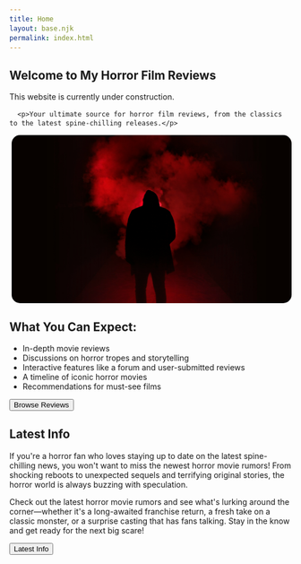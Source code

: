 ```yaml
---
title: Home 
layout: base.njk
permalink: index.html
---
```


<main> 
<div class="main-content-wrapper">





 <h2> Welcome to My Horror Film Reviews </h2>

<p> This website is currently under construction. </p>

      <p>Your ultimate source for horror film reviews, from the classics to the latest spine-chilling releases.</p>

   

<img src="images/clip1.jpg" alt="movie reel" style="width:500px; height:300px; display: block; margin-left: auto; border-radius: 15px">




 <section class="intro">
        <h2>What You Can Expect:</h2>
                <ul>
                    <li>In-depth movie reviews</li>
                    <li>Discussions on horror tropes and storytelling</li>
                    <li>Interactive features like a forum and user-submitted reviews</li>
                    <li>A timeline of iconic horror movies</li>
                    <li>Recommendations for must-see films</li>
                </ul>
   <button type="button" onclick="location.href='movie.html'">Browse Reviews</button>


<section class="latest">
        <h2>Latest Info </h2>
        <p>
If you're a horror fan who loves staying up to date on the latest spine-chilling news, you won't want to miss the newest horror movie rumors! From shocking reboots to unexpected sequels and terrifying original stories, the horror world is always buzzing with speculation.  

Check out the latest horror movie rumors and see what's lurking around the corner—whether it's a long-awaited franchise return, a fresh take on a classic monster, or a surprise casting that has fans talking. Stay in the know and get ready for the next big scare!

 </p>
       <button type="button" onclick="location.href='latest.html'"> Latest Info </button>
 </section>
</section>
</div>
</main>


